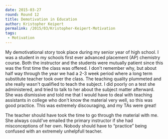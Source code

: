 ```yaml
---
date: 2015-03-27
round: Round 12
title: Demotivation in Education
author: Kristopher Keipert
permalink: /2015/03/Kristopher-Keipert-Motivation
tags:
 - Motivation
---
```

My demotivational story took place during my senior year of high school. I was a student in my schools first ever advanced placement (AP) chemistry course. Both the instructor and the students were mutually patient since this was the first time the class was offered. I don't remember why, but about half way through the year we had a 2-3 week period where a long term substitute teacher took over the class. The teaching quality plummeted and she really wasn't qualified to teach the subject. I did poorly on a test she administered, and tried to talk to her about the subject matter afterward. She was dismissive and told me that I would have to deal with teaching assistants in college who don't know the material very well, so this was good practice. This was extremely discouraging, and my TAs were great!

The teacher should have took the time to go through the material with me. She always could've emailed the primary instructor if she had misconceptions of her own. Nobody should have to “practice” being confused with an extremely unhelpfull teacher. 